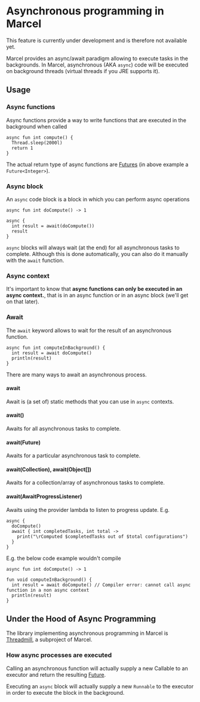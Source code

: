 #  Asynchronous programming in Marcel
This feature is currently under development and is therefore not available yet.

Marcel provides an async/await paradigm allowing to execute tasks in the backgrounds.
In Marcel, asynchronous (AKA `async`) code will be executed on background threads (virtual threads if you JRE supports it).

## Usage

### Async functions
Async functions provide a way to write functions that are executed in the background when called
```marcel
async fun int compute() {
  Thread.sleep(2000l)
  return 1
}
```
The actual return type of async functions are [Futures](https://docs.oracle.com/javase/8/docs/api/java/util/concurrent/Future.html)
(in above example a `Future<Integer>`).

### Async block
An `async` code block is a block in which you can perform async operations
```marcel
async fun int doCompute() -> 1

async {
  int result = await(doCompute())
  result
}
```

`async` blocks will always wait (at the end) for all asynchronous tasks to complete.
Although this is done automatically, you can also do it manually with the `await` function.

### Async context
It's important to know that **async functions can only be executed in an async context.**, that is in an async function or in an async block (we'll get on that later).


### Await
The `await` keyword allows to wait for the result of an asynchronous function.
```marcel
async fun int computeInBackground() {
  int result = await doCompute()
  println(result)
}
```

There are many ways to await an asynchronous process.

#### await

Await is (a set of) static methods that you can use in `async` contexts.

#### await()
Awaits for all asynchronous tasks to complete.

#### await(Future)
Awaits for a particular asynchronous task to complete.

#### await(Collection), await(Object[])
Awaits for a collection/array of asynchronous tasks to complete.


#### await(AwaitProgressListener)
Awaits using the provider lambda to listen to progress update.
E.g.
```marcel
async {
  doCompute()
  await { int completedTasks, int total -> 
    print("\rComputed $completedTasks out of $total configurations")
  }
}
```

E.g. the below code example wouldn't compile
```marcel
async fun int doCompute() -> 1

fun void computeInBackground() {
  int result = await doCompute() // Compiler error: cannot call async function in a non async context
  println(result)
}
```

## Under the Hood of Async Programming

The library implementing asynchronous programming in Marcel is [Threadmill](https://github.com/tambapps/marcel/tree/main/subprojects/threadmill/README.md), a subproject of Marcel.

### How async processes are executed
Calling an asynchronous function will actually supply a new Callable to an executor and return the resulting [Future](https://docs.oracle.com/javase/8/docs/api/java/util/concurrent/Future.html).

Executing an `async` block will actually supply a new `Runnable` to the executor in order to execute the block in the background.
